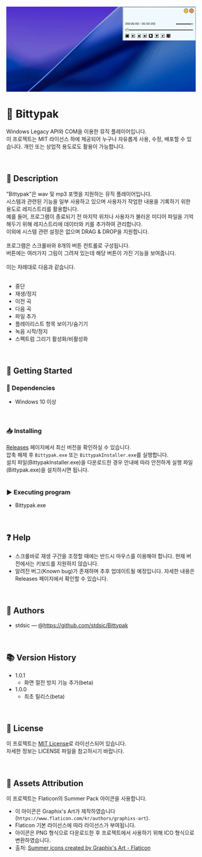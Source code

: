 ![Bittypak 실행 화면](./Images/Bittypak-demo.gif)
# 📌 Bittypak<br>
Windows Legacy API와 COM을 이용한 뮤직 플레이어입니다.<br>
이 프로젝트는 MIT 라이선스 하에 제공되어 누구나 자유롭게 사용, 수정, 배포할 수 있습니다. 개인 또는 상업적 용도로도 활용이 가능합니다.<br>
<br><br>
## 📝 Description<br>
"Bittypak"은 wav 및 mp3 포맷을 지원하는 뮤직 플레이어입니다.<br>
시스템과 관련된 기능을 일부 사용하고 있으며 사용자가 작업한 내용을 기록하기 위한 용도로 레지스트리를 활용합니다.<br>
예를 들어, 프로그램이 종료되기 전 마지막 위치나 사용자가 불러온 미디어 파일을 기억해두기 위해 레지스트리에 데이터와 키를 추가하여 관리합니다.<br>
이외에 시스템 관련 설정은 없으며 DRAG & DROP을 지원합니다.<br>
<br>
프로그램은 스크롤바와 8개의 버튼 컨트롤로 구성됩니다.<br>
버튼에는 여러가지 그림이 그려져 있는데 해당 버튼이 가진 기능을 보여줍니다.<br>
<br>
이는 차례대로 다음과 같습니다.<br>
<br>
- 중단<br>
- 재생/정지<br>
- 이전 곡<br>
- 다음 곡<br>
- 파일 추가<br>
- 플레이리스트 항목 보이기/숨기기<br>
- 녹음 시작/정지<br>
- 스펙트럼 그리기 활성화/비활성화<br>
<br><br>
## 🚀 Getting Started<br>
### 🔧 Dependencies<br>
- Windows 10 이상<br>
<br><br>
### 📥 Installing<br>
[Releases](https://github.com/stdsic/Bittypak/releases) 페이지에서 최신 버전을 확인하실 수 있습니다.<br>
압축 해제 후 `Bittypak.exe` 또는 `BittypakInstaller.exe`를 실행합니다.<br>
설치 파일(BittypakInstaller.exe)을 다운로드한 경우 안내에 따라 안전하게 실행 파일(Bittypak.exe)을 설치하시면 됩니다.<br>
<br>
### ▶️ Executing program<br>
- Bittypak.exe<br>
<br><br>
## ❓ Help<br>
- 스크롤바로 재생 구간을 조정할 때에는 반드시 마우스를 이용해야 합니다. 현재 버전에서는 키보드를 지원하지 않습니다.<br>
- 알려진 버그(Known bug)가 존재하며 추후 업데이트될 예정입니다. 자세한 내용은 Releases 페이지에서 확인할 수 있습니다.<br>
<br><br>
## 👤 Authors<br>
- stdsic — @https://github.com/stdsic/Bittypak<br>
<br><br>
## 📚 Version History<br>
- 1.0.1<br>
  - 화면 절전 방지 기능 추가(beta)<br>
- 1.0.0<br>
  - 최초 릴리스(beta)<br>
<br><br>
## 🧾 License<br>
이 프로젝트는 [MIT License](LICENSE)로 라이선스되어 있습니다.<br>
자세한 정보는 LICENSE 파일을 참고하시기 바랍니다.<br>
<br><br>
## 📄 Assets Attribution<br>
이 프로젝트는 Flaticon의 Summer Pack 아이콘을 사용합니다.<br>
- 이 아이콘은 Graphix's Art가 제작하였습니다(`https://www.flaticon.com/kr/authors/graphixs-art`).<br>
- Flaticon 기본 라이선스에 따라 라이선스가 부여됩니다.<br>
- 아이콘은 PNG 형식으로 다운로드한 후 프로젝트에서 사용하기 위해 ICO 형식으로 변환하였습니다.<br>
- 출처: <a href="https://www.flaticon.com/kr/free-icons/summer-875" title="summer icons">Summer icons created by Graphix's Art - Flaticon</a>
